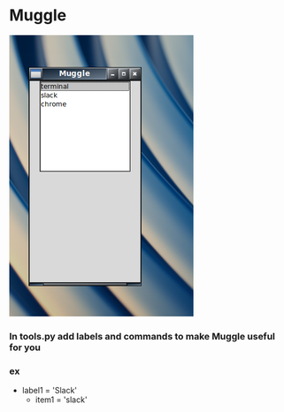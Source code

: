 # Muggle

![Muggle](./images/muggle2.png)
### In tools.py add labels and commands to make Muggle useful for you

### ex
- label1 = 'Slack'
    - item1 = 'slack'
